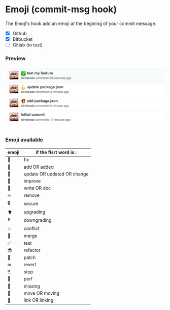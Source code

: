 # Emoji (commit-msg hook)

The Emoji's hook add an emoji at the begining of your commit message.
- [x] Github
- [x] Bitbucket
- [ ] Gitlab (to test)

### Preview

![preview](img/emoji.png)

### Emoji available
| emoji | if the fisrt word is : |
| ----- | ---------------------- |
|:wrench:|fix|
|:gift:|add OR added|
|:muscle:|update OR updated OR change|
|:lipstick:|improve|
|:memo:|write OR doc|
|:fire:|remove|
|:lock:|secure|
|:arrow_up:|upgrading|
|:arrow_down:|downgrading|
|:boom:|conflict|
|:seedling:|merge|
|:white_check_mark:|test|
|:sunglasses:|refactor|
|:gift_heart:|patch|
|:back:|revert|
|:bangbang:|stop|
|:racehorse:|perf|
|:ghost:|missing|
|:rocket:|move OR moving|
|:link:|link OR linking|
